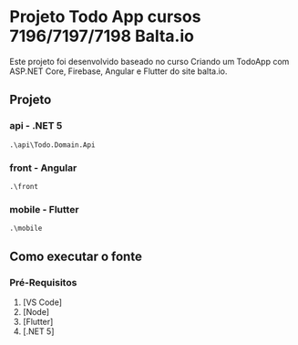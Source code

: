 # Projeto Todo App cursos 7196/7197/7198 Balta.io

Este projeto foi desenvolvido baseado no curso Criando um TodoApp com ASP.NET Core, Firebase, Angular e Flutter do site balta.io.

## Projeto

### api - .NET 5
	.\api\Todo.Domain.Api

### front - Angular
	.\front

### mobile - Flutter
	.\mobile

## Como executar o fonte

### Pré-Requisitos
1. [VS Code]
2. [Node]
3. [Flutter]
5. [.NET 5]
